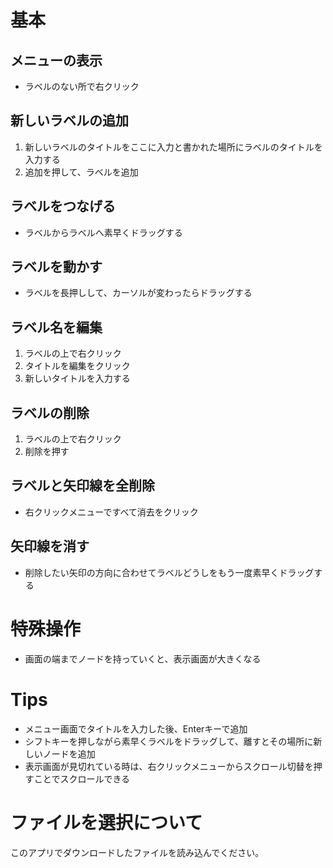 # 基本

## メニューの表示
* ラベルのない所で右クリック

## 新しいラベルの追加
1. 新しいラベルのタイトルをここに入力と書かれた場所にラベルのタイトルを入力する
2. 追加を押して、ラベルを追加

## ラベルをつなげる
* ラベルからラベルへ素早くドラッグする

## ラベルを動かす
* ラベルを長押しして、カーソルが変わったらドラッグする

## ラベル名を編集
1. ラベルの上で右クリック
2. タイトルを編集をクリック
3. 新しいタイトルを入力する

## ラベルの削除
1. ラベルの上で右クリック
2. 削除を押す

## ラベルと矢印線を全削除
* 右クリックメニューですべて消去をクリック

## 矢印線を消す
* 削除したい矢印の方向に合わせてラベルどうしをもう一度素早くドラッグする

# 特殊操作

* 画面の端までノードを持っていくと、表示画面が大きくなる

# Tips

* メニュー画面でタイトルを入力した後、Enterキーで追加
* シフトキーを押しながら素早くラベルをドラッグして、離すとその場所に新しいノードを追加
* 表示画面が見切れている時は、右クリックメニューからスクロール切替を押すことでスクロールできる

# ファイルを選択について

このアプリでダウンロードしたファイルを読み込んでください。